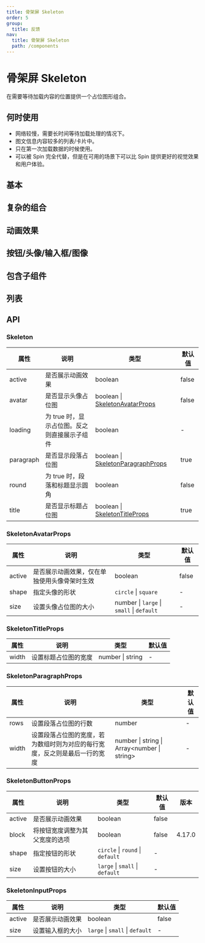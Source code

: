 ```yaml
---
title: 骨架屏 Skeleton
order: 5
group:
  title: 反馈
nav:
  title: 骨架屏 Skeleton
  path: /components
---
```


# 骨架屏 Skeleton

在需要等待加载内容的位置提供一个占位图形组合。

## 何时使用

- 网络较慢，需要长时间等待加载处理的情况下。
- 图文信息内容较多的列表/卡片中。
- 只在第一次加载数据的时候使用。
- 可以被 Spin 完全代替，但是在可用的场景下可以比 Spin 提供更好的视觉效果和用户体验。

## 基本

<code src="./demos/basic.tsx"></code>

## 复杂的组合

<code src="./demos/complex.tsx"></code>

## 动画效果

<code src="./demos/active.tsx"></code>

## 按钮/头像/输入框/图像

<code src="./demos/element.tsx"></code>

## 包含子组件

<code src="./demos/children.tsx"></code>

## 列表

<code src="./demos/list.tsx"></code>

## API

### Skeleton

| 属性      | 说明                                         | 类型                                                         | 默认值 |
| --------- | -------------------------------------------- | ------------------------------------------------------------ | ------ |
| active    | 是否展示动画效果                             | boolean                                                      | false  |
| avatar    | 是否显示头像占位图                           | boolean \| [SkeletonAvatarProps](#SkeletonAvatarProps)       | false  |
| loading   | 为 true 时，显示占位图。反之则直接展示子组件 | boolean                                                      | -      |
| paragraph | 是否显示段落占位图                           | boolean \| [SkeletonParagraphProps](#SkeletonParagraphProps) | true   |
| round     | 为 true 时，段落和标题显示圆角               | boolean                                                      | false  |
| title     | 是否显示标题占位图                           | boolean \| [SkeletonTitleProps](#SkeletonTitleProps)         | true   |

### SkeletonAvatarProps

| 属性   | 说明                                         | 类型                                      | 默认值 |
| ------ | -------------------------------------------- | ----------------------------------------- | ------ |
| active | 是否展示动画效果，仅在单独使用头像骨架时生效 | boolean                                   | false  |
| shape  | 指定头像的形状                               | `circle` \| `square`                      | -      |
| size   | 设置头像占位图的大小                         | number \| `large` \| `small` \| `default` | -      |

### SkeletonTitleProps

| 属性  | 说明                 | 类型             | 默认值 |
| ----- | -------------------- | ---------------- | ------ |
| width | 设置标题占位图的宽度 | number \| string | -      |

### SkeletonParagraphProps

| 属性  | 说明                                                                       | 类型                                           | 默认值 |
| ----- | -------------------------------------------------------------------------- | ---------------------------------------------- | ------ |
| rows  | 设置段落占位图的行数                                                       | number                                         | -      |
| width | 设置段落占位图的宽度，若为数组时则为对应的每行宽度，反之则是最后一行的宽度 | number \| string \| Array&lt;number \| string> | -      |

### SkeletonButtonProps

| 属性   | 说明                           | 类型                             | 默认值 | 版本   |
| ------ | ------------------------------ | -------------------------------- | ------ | ------ |
| active | 是否展示动画效果               | boolean                          | false  |        |
| block  | 将按钮宽度调整为其父宽度的选项 | boolean                          | false  | 4.17.0 |
| shape  | 指定按钮的形状                 | `circle` \| `round` \| `default` | -      |        |
| size   | 设置按钮的大小                 | `large` \| `small` \| `default`  | -      |        |

### SkeletonInputProps

| 属性   | 说明             | 类型                            | 默认值 |
| ------ | ---------------- | ------------------------------- | ------ |
| active | 是否展示动画效果 | boolean                         | false  |
| size   | 设置输入框的大小 | `large` \| `small` \| `default` | -      |
